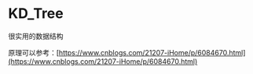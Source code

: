 # KD_Tree
很实用的数据结构

原理可以参考：[https://www.cnblogs.com/21207-iHome/p/6084670.html](https://www.cnblogs.com/21207-iHome/p/6084670.html)

